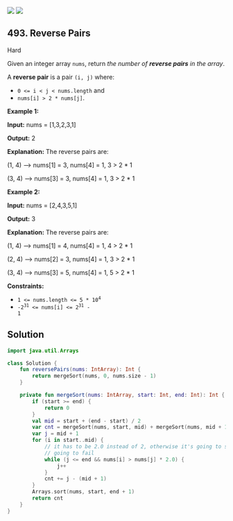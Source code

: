 [![](https://img.shields.io/github/stars/javadev/LeetCode-in-Kotlin?label=Stars&style=flat-square)](https://github.com/javadev/LeetCode-in-Kotlin)
[![](https://img.shields.io/github/forks/javadev/LeetCode-in-Kotlin?label=Fork%20me%20on%20GitHub%20&style=flat-square)](https://github.com/javadev/LeetCode-in-Kotlin/fork)

## 493\. Reverse Pairs

Hard

Given an integer array `nums`, return _the number of **reverse pairs** in the array_.

A **reverse pair** is a pair `(i, j)` where:

*   `0 <= i < j < nums.length` and
*   `nums[i] > 2 * nums[j]`.

**Example 1:**

**Input:** nums = [1,3,2,3,1]

**Output:** 2

**Explanation:** The reverse pairs are: 

(1, 4) --> nums[1] = 3, nums[4] = 1, 3 > 2 \* 1 

(3, 4) --> nums[3] = 3, nums[4] = 1, 3 > 2 \* 1

**Example 2:**

**Input:** nums = [2,4,3,5,1]

**Output:** 3

**Explanation:** The reverse pairs are: 

(1, 4) --> nums[1] = 4, nums[4] = 1, 4 > 2 \* 1 

(2, 4) --> nums[2] = 3, nums[4] = 1, 3 > 2 \* 1 

(3, 4) --> nums[3] = 5, nums[4] = 1, 5 > 2 \* 1

**Constraints:**

*   <code>1 <= nums.length <= 5 * 10<sup>4</sup></code>
*   <code>-2<sup>31</sup> <= nums[i] <= 2<sup>31</sup> - 1</code>

## Solution

```kotlin
import java.util.Arrays

class Solution {
    fun reversePairs(nums: IntArray): Int {
        return mergeSort(nums, 0, nums.size - 1)
    }

    private fun mergeSort(nums: IntArray, start: Int, end: Int): Int {
        if (start >= end) {
            return 0
        }
        val mid = start + (end - start) / 2
        var cnt = mergeSort(nums, start, mid) + mergeSort(nums, mid + 1, end)
        var j = mid + 1
        for (i in start..mid) {
            // it has to be 2.0 instead of 2, otherwise it's going to stack overflow, i.e. test3 is
            // going to fail
            while (j <= end && nums[i] > nums[j] * 2.0) {
                j++
            }
            cnt += j - (mid + 1)
        }
        Arrays.sort(nums, start, end + 1)
        return cnt
    }
}
```